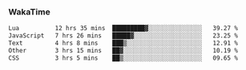### WakaTime

<!--START_SECTION:waka-->

```txt
Lua          12 hrs 35 mins  █████████▓░░░░░░░░░░░░░░░   39.27 %
JavaScript   7 hrs 26 mins   █████▓░░░░░░░░░░░░░░░░░░░   23.25 %
Text         4 hrs 8 mins    ███▒░░░░░░░░░░░░░░░░░░░░░   12.91 %
Other        3 hrs 15 mins   ██▓░░░░░░░░░░░░░░░░░░░░░░   10.19 %
CSS          3 hrs 5 mins    ██▒░░░░░░░░░░░░░░░░░░░░░░   09.65 %
```

<!--END_SECTION:waka-->
